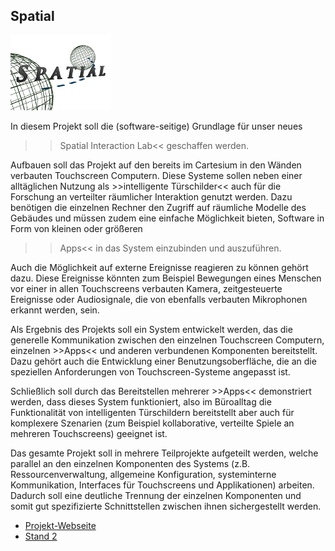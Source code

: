 ## Spatial

<p class="logo"><img src="assets/img/spatial.png" /></p>

In diesem Projekt soll die (software-seitige) Grundlage für unser neues
>>Spatial Interaction Lab<< geschaffen werden.

Aufbauen soll das Projekt auf den bereits im Cartesium in den Wänden verbauten
Touchscreen Computern. Diese Systeme sollen neben einer alltäglichen Nutzung
als >>intelligente Türschilder<< auch für die Forschung an verteilter
räumlicher Interaktion genutzt werden. Dazu benötigen die einzelnen Rechner
den Zugriff auf räumliche Modelle des Gebäudes und müssen zudem eine
einfache Möglichkeit bieten, Software in Form von kleinen oder größeren
>>Apps<< in das System einzubinden und auszuführen.

Auch die Möglichkeit auf externe Ereignisse reagieren zu können gehört dazu.
Diese Ereignisse könnten zum Beispiel Bewegungen eines Menschen vor einer in
allen Touchscreens verbauten Kamera, zeitgesteuerte Ereignisse oder
Audiosignale, die von ebenfalls verbauten Mikrophonen erkannt werden, sein.

Als Ergebnis des Projekts soll ein System entwickelt werden, das die generelle
Kommunikation zwischen den einzelnen Touchscreen Computern, einzelnen >>Apps<<
und anderen verbundenen Komponenten bereitstellt. Dazu gehört auch die
Entwicklung einer Benutzungsoberfläche, die an die speziellen Anforderungen
von Touchscreen-Systeme angepasst ist.

Schließlich soll durch das Bereitstellen mehrerer >>Apps<< demonstriert werden,
dass dieses System funktioniert, also im Büroalltag die Funktionalität von
intelligenten Türschildern bereitstellt aber auch für komplexere Szenarien
(zum Beispiel kollaborative, verteilte Spiele an mehreren Touchscreens)
geeignet ist.

Das gesamte Projekt soll in mehrere Teilprojekte aufgeteilt werden, welche
parallel an den einzelnen Komponenten des Systems (z.B. Ressourcenverwaltung,
allgemeine Konfiguration, systeminterne Kommunikation, Interfaces für
Touchscreens und Applikationen) arbeiten. Dadurch soll eine deutliche Trennung
der einzelnen Komponenten und somit gut spezifizierte Schnittstellen zwischen
ihnen sichergestellt werden.

- [Projekt-Webseite](http://spatial.cosy.informatik.uni-bremen.de/)
- [Stand 2](staende.html)
